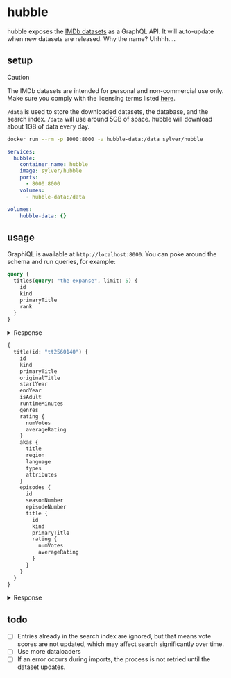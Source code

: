 # hubble

hubble exposes the [IMDb datasets](https://developer.imdb.com/non-commercial-datasets/) as a GraphQL API.
It will auto-update when new datasets are released.
Why the name? Uhhhh....

## setup

> [!CAUTION]
> The IMDb datasets are intended for personal and non-commercial use only. Make sure you comply with the licensing terms listed [here](https://developer.imdb.com/non-commercial-datasets/).


`/data` is used to store the downloaded datasets, the database, and the search index.
`/data` will use around 5GB of space.
hubble will download about 1GB of data every day.

```bash
docker run --rm -p 8000:8000 -v hubble-data:/data sylver/hubble
```

```yaml
services:
  hubble:
    container_name: hubble
    image: sylver/hubble
    ports:
      - 8000:8000
    volumes:
      - hubble-data:/data

volumes:
    hubble-data: {}
```

## usage

GraphiQL is available at `http://localhost:8000`.
You can poke around the schema and run queries, for example:

```graphql
query {
  titles(query: "the expanse", limit: 5) { 
    id
    kind
    primaryTitle
    rank
  }
}
```

<details>

<summary>Response</summary>

```json
{
  "data": {
    "titles": [
      {
        "id": "tt3230854",
        "kind": "TV_SERIES",
        "primaryTitle": "The Expanse",
        "rank": 19.19731330871582
      },
      {
        "id": "tt13845484",
        "kind": "TV_SERIES",
        "primaryTitle": "The Expanse Aftershow",
        "rank": 16.741209030151367
      },
      {
        "id": "tt16442600",
        "kind": "TV_SERIES",
        "primaryTitle": "The Expanse: One Ship",
        "rank": 14.8692626953125
      },
      {
        "id": "tt0069730",
        "kind": "MOVIE",
        "primaryTitle": "The Weapon, the Hour, the Motive",
        "rank": 4.546613693237305
      },
      {
        "id": "tt0094500",
        "kind": "TV_MINI_SERIES",
        "primaryTitle": "The Lion, the Witch & the Wardrobe",
        "rank": 4.546613693237305
      }
    ]
  }
}
```

</details>

```graphql
{
  title(id: "tt2560140") {
    id
    kind
    primaryTitle
    originalTitle
    startYear
    endYear
    isAdult
    runtimeMinutes
    genres
    rating {
      numVotes
      averageRating
    }
    akas {
      title
      region
      language
      types
      attributes
    }
    episodes {
      id
      seasonNumber
      episodeNumber
      title {
        id
        kind
        primaryTitle
        rating {
          numVotes
          averageRating
        }
      }
    }
  }
}
```

<details>

<summary>Response</summary>

```json
{
  "data": {
    "title": {
      "id": "tt2560140",
      "kind": "TV_SERIES",
      "primaryTitle": "Attack on Titan",
      "originalTitle": "Shingeki no Kyojin",
      "startYear": 2013,
      "endYear": 2023,
      "isAdult": false,
      "runtimeMinutes": 24,
      "genres": [
        "Action",
        "Adventure",
        "Animation"
      ],
      "rating": {
        "numVotes": 579617,
        "averageRating": 9.100000381469727
      },
      "akas": [
        {
          "title": "Shingeki no Kyojin",
          "region": null,
          "language": null,
          "types": [
            "original"
          ],
          "attributes": []
        },
        {
          "title": "Ataque dos Titãs",
          "region": "BR",
          "language": null,
          "types": [
            "imdbDisplay"
          ],
          "attributes": []
        },
        ...
      ],
      "episodes": [
        {
          "id": "tt2825724",
          "seasonNumber": 1,
          "episodeNumber": 1,
          "title": {
            "id": "tt2825724",
            "kind": "TV_EPISODE",
            "primaryTitle": "To You, in 2000 Years: The Fall of Shiganshina, Part 1",
            "rating": {
              "numVotes": 37753,
              "averageRating": 9.100000381469727
            }
          }
        },
        {
          "id": "tt2844574",
          "seasonNumber": 1,
          "episodeNumber": 2,
          "title": {
            "id": "tt2844574",
            "kind": "TV_EPISODE",
            "primaryTitle": "That Day: The Fall of Shiganshina, Part 2",
            "rating": {
              "numVotes": 27836,
              "averageRating": 8.5
            }
          }
        },
        ...
      ]
    }
  }
}
```

</details>

## todo

- [ ] Entries already in the search index are ignored, but that means vote scores are not updated, which may affect search significantly over time.
- [ ] Use more dataloaders
- [ ] If an error occurs during imports, the process is not retried until the dataset updates.